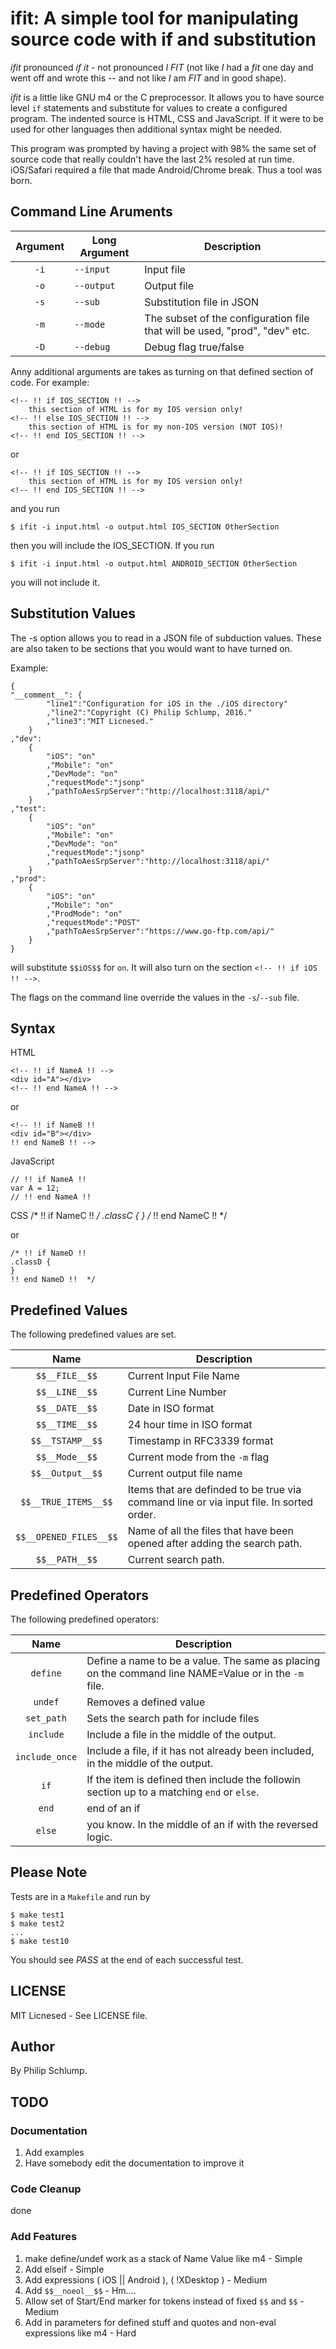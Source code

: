 ifit:  A simple tool for manipulating source code with if and substitution
==========================================================================

*ifit* pronounced *if* *it* - not pronounced *I* *FIT* (not like *I* had a *fit* one day and went off and wrote this -- and not like 
*I* am *FIT* and in good shape).  

*ifit* is a little like GNU m4 or the C preprocessor.  It allows you to have source level `if` statements and substitute
for values to create a configured program.  The indented source is HTML, CSS and JavaScript.  If it were to be used for
other languages then additional syntax might be needed.

This program was prompted by having a project with 98% the same set of source code that really couldn't have the last 2%
resoled at run time.  iOS/Safari required a file that made Android/Chrome break.  Thus a tool was born. 

Command Line Aruments
---------------------

Argument | Long Argument| Description
:---: | --- | ---
`-i` | `--input` | Input file
`-o` | `--output` | Output file
`-s` | `--sub` | Substitution file in JSON
`-m` | `--mode` | The subset of the configuration file that will be used, "prod", "dev" etc.
`-D` | `--debug` | Debug flag true/false

Anny additional arguments are takes as turning on that defined section of code.  For example:

	<!-- !! if IOS_SECTION !! -->
		this section of HTML is for my IOS version only!
	<!-- !! else IOS_SECTION !! -->
		this section of HTML is for my non-IOS version (NOT IOS)!
	<!-- !! end IOS_SECTION !! -->

or

	<!-- !! if IOS_SECTION !! -->
		this section of HTML is for my IOS version only!
	<!-- !! end IOS_SECTION !! -->

and you run

	$ ifit -i input.html -o output.html IOS_SECTION OtherSection

then you will include the IOS_SECTION.  If you run

	$ ifit -i input.html -o output.html ANDROID_SECTION OtherSection

you will not include it.

Substitution Values
-------------------

The -s option allows you to read in a JSON file of subduction values.  These are also taken to be
sections that you would want to have turned on.

Example:

	{
	"__comment__": {
			"line1":"Configuration for iOS in the ./iOS directory"
			,"line2":"Copyright (C) Philip Schlump, 2016."
			,"line3":"MIT Licnesed."
		}
	,"dev":
		{
			"iOS": "on"
			,"Mobile": "on"
			,"DevMode": "on"
			,"requestMode":"jsonp"
			,"pathToAesSrpServer":"http://localhost:3118/api/"
		}
	,"test":
		{
			"iOS": "on"
			,"Mobile": "on"
			,"DevMode": "on"
			,"requestMode":"jsonp"
			,"pathToAesSrpServer":"http://localhost:3118/api/"
		}
	,"prod":
		{
			"iOS": "on"
			,"Mobile": "on"
			,"ProdMode": "on"
			,"requestMode":"POST"
			,"pathToAesSrpServer":"https://www.go-ftp.com/api/"
		}
	}

will substitute `$$iOS$$` for `on`.  It will also turn on the section `<!-- !! if iOS !! -->`.

The flags on the command line override the values in the `-s`/`--sub` file.

Syntax
------

HTML

	<!-- !! if NameA !! -->
	<div id="A"></div>
	<!-- !! end NameA !! -->

or

	<!-- !! if NameB !! 
	<div id="B"></div>
	!! end NameB !! -->

JavaScript

	// !! if NameA !!
	var A = 12;
	// !! end NameA !! 

CSS
	/* !! if NameC !! */
	.classC {
	}
	/* !! end NameC !!  */

or

	/* !! if NameD !!
	.classD {
	}
	!! end NameD !!  */

Predefined Values
-----------------

The following predefined values are set.

Name | Description
:---: | --- 
`$$__FILE__$$` | Current Input File Name
`$$__LINE__$$` | Current Line Number
`$$__DATE__$$` | Date in ISO format
`$$__TIME__$$` | 24 hour time in ISO format
`$$__TSTAMP__$$` | Timestamp in RFC3339 format
`$$__Mode__$$` | Current mode from the `-m` flag
`$$__Output__$$` | Current output file name
`$$__TRUE_ITEMS__$$` | Items that are definded to be true via command line or via input file.  In sorted order.
`$$__OPENED_FILES__$$` | Name of all the files that have been opened after adding the search path.
`$$__PATH__$$` | Current search path.

Predefined Operators
--------------------

The following predefined operators:

Name | Description
:---: | --- 
`define` | Define a name to be a value.  The same as placing on the command line NAME=Value or in the `-m` file.
`undef` | Removes a defined value
`set_path` | Sets the search path for include files
`include` | Include a file in the middle of the output.
`include_once` | Include a file, if it has not already been included, in the middle of the output.
`if` | If the item is defined then include the followin section up to a matching `end` or `else`.
`end` | end of an if
`else` | you know.  In the middle of an if with the reversed logic.

Please Note
-----------

Tests are in a `Makefile` and run by 

	$ make test1
	$ make test2
	...
	$ make test10

You should see *PASS* at the end of each successful test.

LICENSE
-------

MIT Licnesed -  See LICENSE file.

Author
------

By Philip Schlump.

TODO
----

### Documentation

1. Add examples
2. Have somebody edit the documentation to improve it

### Code Cleanup

done

### Add Features

1. make define/undef work as a stack of Name Value like m4 - Simple
2. Add elseif - Simple
3. Add expressions ( iOS || Android ), ( !XDesktop ) - Medium
9. Add `$$__noeol__$$` - Hm....
9. Allow set of Start/End marker for tokens instead of fixed `$$` and `$$` - Medium
9. Add in parameters for defined stuff and quotes and non-eval expressions like m4 - Hard

